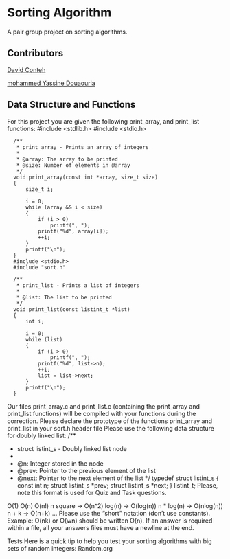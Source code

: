 # Sorting Algorithm
A pair group project on sorting algorithms.

## Contributors
[David Conteh](https://github.com/davidddeveloper)

[mohammed Yassine Douaouria](https://github.com/MYacinedouaouria)


## Data Structure and Functions
For this project you are given the following print_array, and print_list functions:
#include <stdlib.h>
#include <stdio.h>

      /**
       * print_array - Prints an array of integers
       *
       * @array: The array to be printed
       * @size: Number of elements in @array
       */
      void print_array(const int *array, size_t size)
      {
          size_t i;
      
          i = 0;
          while (array && i < size)
          {
              if (i > 0)
                  printf(", ");
              printf("%d", array[i]);
              ++i;
          }
          printf("\n");
      }
      #include <stdio.h>
      #include "sort.h"

      /**
       * print_list - Prints a list of integers
       *
       * @list: The list to be printed
       */
      void print_list(const listint_t *list)
      {
          int i;
      
          i = 0;
          while (list)
          {
              if (i > 0)
                  printf(", ");
              printf("%d", list->n);
              ++i;
              list = list->next;
          }
          printf("\n");
      }
Our files print_array.c and print_list.c (containing the print_array and print_list functions) will be compiled with your functions during the correction.
Please declare the prototype of the functions print_array and print_list in your sort.h header file
Please use the following data structure for doubly linked list:
/**
 * struct listint_s - Doubly linked list node
 *
 * @n: Integer stored in the node
 * @prev: Pointer to the previous element of the list
 * @next: Pointer to the next element of the list
 */
typedef struct listint_s
{
    const int n;
    struct listint_s *prev;
    struct listint_s *next;
} listint_t;
Please, note this format is used for Quiz and Task questions.

O(1)
O(n)
O(n!)
n square -> O(n^2)
log(n) -> O(log(n))
n * log(n) -> O(nlog(n))
n + k -> O(n+k)
…
Please use the “short” notation (don’t use constants). Example: O(nk) or O(wn) should be written O(n). If an answer is required within a file, all your answers files must have a newline at the end.

Tests
Here is a quick tip to help you test your sorting algorithms with big sets of random integers: Random.org
